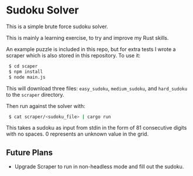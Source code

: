 # Sudoku Solver

This is a simple brute force sudoku solver.

This is mainly a learning exercise, to try and improve my Rust skills.

An example puzzle is included in this repo, but for extra tests I wrote a scraper which is also stored in this repository. To use it:

```bash
 $ cd scaper 
 $ npm install
 $ node main.js
```

This will download three files: `easy_sudoku`, `medium_sudoku`, and `hard_sudoku` to the `scraper` directory.

Then run against the solver with:

```bash
 $ cat scraper/<sudoku_file> | cargo run
```

This takes a sudoku as input from stdin in the form of 81 consecutive digits with no spaces. 0 represents an unknown value in the grid.

## Future Plans

 - Upgrade Scraper to run in non-headless mode and fill out the sudoku.

